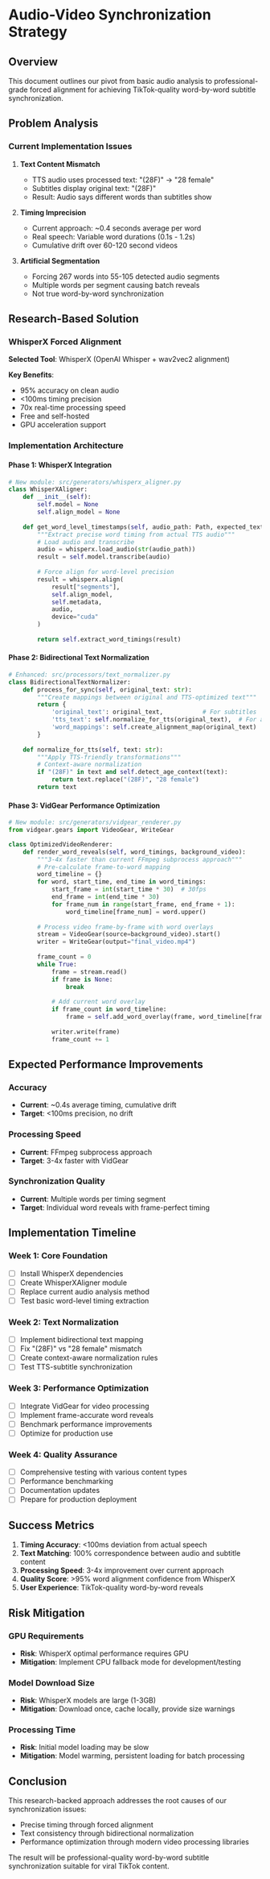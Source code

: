 # Audio-Video Synchronization Strategy

## Overview

This document outlines our pivot from basic audio analysis to professional-grade forced alignment for achieving TikTok-quality word-by-word subtitle synchronization.

## Problem Analysis

### Current Implementation Issues
1. **Text Content Mismatch**
   - TTS audio uses processed text: "(28F)" → "28 female"
   - Subtitles display original text: "(28F)"
   - Result: Audio says different words than subtitles show

2. **Timing Imprecision**
   - Current approach: ~0.4 seconds average per word
   - Real speech: Variable word durations (0.1s - 1.2s)
   - Cumulative drift over 60-120 second videos

3. **Artificial Segmentation**
   - Forcing 267 words into 55-105 detected audio segments
   - Multiple words per segment causing batch reveals
   - Not true word-by-word synchronization

## Research-Based Solution

### WhisperX Forced Alignment
**Selected Tool**: WhisperX (OpenAI Whisper + wav2vec2 alignment)

**Key Benefits**:
- 95% accuracy on clean audio
- <100ms timing precision
- 70x real-time processing speed
- Free and self-hosted
- GPU acceleration support

### Implementation Architecture

#### Phase 1: WhisperX Integration
```python
# New module: src/generators/whisperx_aligner.py
class WhisperXAligner:
    def __init__(self):
        self.model = None
        self.align_model = None
    
    def get_word_level_timestamps(self, audio_path: Path, expected_text: str):
        """Extract precise word timing from actual TTS audio"""
        # Load audio and transcribe
        audio = whisperx.load_audio(str(audio_path))
        result = self.model.transcribe(audio)
        
        # Force align for word-level precision
        result = whisperx.align(
            result["segments"], 
            self.align_model, 
            self.metadata, 
            audio, 
            device="cuda"
        )
        
        return self.extract_word_timings(result)
```

#### Phase 2: Bidirectional Text Normalization
```python
# Enhanced: src/processors/text_normalizer.py
class BidirectionalTextNormalizer:
    def process_for_sync(self, original_text: str):
        """Create mappings between original and TTS-optimized text"""
        return {
            'original_text': original_text,           # For subtitles
            'tts_text': self.normalize_for_tts(original_text),  # For audio
            'word_mappings': self.create_alignment_map(original_text)
        }
    
    def normalize_for_tts(self, text: str):
        """Apply TTS-friendly transformations"""
        # Context-aware normalization
        if "(28F)" in text and self.detect_age_context(text):
            return text.replace("(28F)", "28 female")
        return text
```

#### Phase 3: VidGear Performance Optimization
```python
# New module: src/generators/vidgear_renderer.py
from vidgear.gears import VideoGear, WriteGear

class OptimizedVideoRenderer:
    def render_word_reveals(self, word_timings, background_video):
        """3-4x faster than current FFmpeg subprocess approach"""
        # Pre-calculate frame-to-word mapping
        word_timeline = {}
        for word, start_time, end_time in word_timings:
            start_frame = int(start_time * 30)  # 30fps
            end_frame = int(end_time * 30)
            for frame_num in range(start_frame, end_frame + 1):
                word_timeline[frame_num] = word.upper()
        
        # Process video frame-by-frame with word overlays
        stream = VideoGear(source=background_video).start()
        writer = WriteGear(output="final_video.mp4")
        
        frame_count = 0
        while True:
            frame = stream.read()
            if frame is None:
                break
            
            # Add current word overlay
            if frame_count in word_timeline:
                frame = self.add_word_overlay(frame, word_timeline[frame_count])
            
            writer.write(frame)
            frame_count += 1
```

## Expected Performance Improvements

### Accuracy
- **Current**: ~0.4s average timing, cumulative drift
- **Target**: <100ms precision, no drift

### Processing Speed
- **Current**: FFmpeg subprocess approach
- **Target**: 3-4x faster with VidGear

### Synchronization Quality
- **Current**: Multiple words per timing segment
- **Target**: Individual word reveals with frame-perfect timing

## Implementation Timeline

### Week 1: Core Foundation
- [ ] Install WhisperX dependencies
- [ ] Create WhisperXAligner module
- [ ] Replace current audio analysis method
- [ ] Test basic word-level timing extraction

### Week 2: Text Normalization
- [ ] Implement bidirectional text mapping
- [ ] Fix "(28F)" vs "28 female" mismatch
- [ ] Create context-aware normalization rules
- [ ] Test TTS-subtitle synchronization

### Week 3: Performance Optimization
- [ ] Integrate VidGear for video processing
- [ ] Implement frame-accurate word reveals
- [ ] Benchmark performance improvements
- [ ] Optimize for production use

### Week 4: Quality Assurance
- [ ] Comprehensive testing with various content types
- [ ] Performance benchmarking
- [ ] Documentation updates
- [ ] Prepare for production deployment

## Success Metrics

1. **Timing Accuracy**: <100ms deviation from actual speech
2. **Text Matching**: 100% correspondence between audio and subtitle content
3. **Processing Speed**: 3-4x improvement over current approach
4. **Quality Score**: >95% word alignment confidence from WhisperX
5. **User Experience**: TikTok-quality word-by-word reveals

## Risk Mitigation

### GPU Requirements
- **Risk**: WhisperX optimal performance requires GPU
- **Mitigation**: Implement CPU fallback mode for development/testing

### Model Download Size
- **Risk**: WhisperX models are large (1-3GB)
- **Mitigation**: Download once, cache locally, provide size warnings

### Processing Time
- **Risk**: Initial model loading may be slow
- **Mitigation**: Model warming, persistent loading for batch processing

## Conclusion

This research-backed approach addresses the root causes of our synchronization issues:
- Precise timing through forced alignment
- Text consistency through bidirectional normalization  
- Performance optimization through modern video processing libraries

The result will be professional-quality word-by-word subtitle synchronization suitable for viral TikTok content.